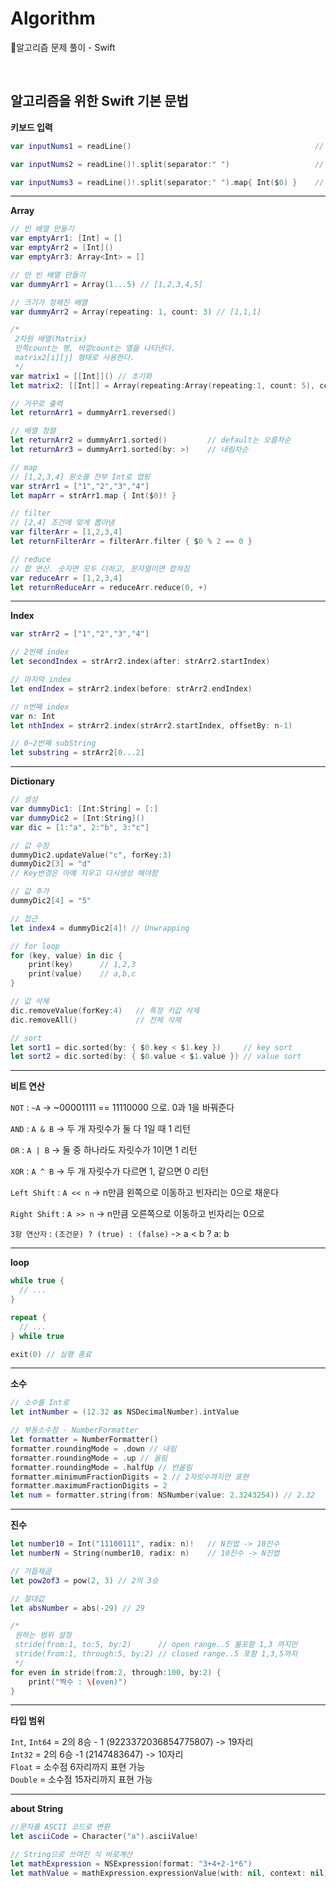 # Algorithm
🧩알고리즘 문제 풀이 - Swift

<br>

## 알고리즘을 위한 Swift 기본 문법

**키보드 입력**

```swift
var inputNums1 = readLine()                                         // return : Optional String

var inputNums2 = readLine()!.split(separator:" ")                   // type :  String.SubSequence

var inputNums3 = readLine()!.split(separator:" ").map{ Int($0) }    // int cast
```
___
**Array**

```swift
// 빈 배열 만들기
var emptyArr1: [Int] = []
var emptyArr2 = [Int]()
var emptyArr3: Array<Int> = []

// 안 빈 배열 만들기
var dummyArr1 = Array(1...5) // [1,2,3,4,5]

// 크기가 정해진 배열
var dummyArr2 = Array(repeating: 1, count: 3) // [1,1,1]

/*
 2차원 배열(Matrix)
 안쪽count는 행, 바깥count는 열을 나타낸다.
 matrix2[i][j] 형태로 사용한다.
 */
var matrix1 = [[Int]]() // 초기화
let matrix2: [[Int]] = Array(repeating:Array(repeating:1, count: 5), count: 3)

// 거꾸로 출력
let returnArr1 = dummyArr1.reversed()

// 배열 정렬
let returnArr2 = dummyArr1.sorted()         // default는 오름차순
let returnArr3 = dummyArr1.sorted(by: >)    // 내림차순

// map
// [1,2,3,4] 원소를 전부 Int로 맵핑
var strArr1 = ["1","2","3","4"]
let mapArr = strArr1.map { Int($0)! }

// filter
// [2,4] 조건에 맞게 뽑아냄
var filterArr = [1,2,3,4]
let returnFilterArr = filterArr.filter { $0 % 2 == 0 }

// reduce
// 합 연산. 숫자면 모두 더하고, 문자열이면 합쳐짐
var reduceArr = [1,2,3,4]
let returnReduceArr = reduceArr.reduce(0, +)
```
___
**Index**

```swift
var strArr2 = ["1","2","3","4"]

// 2번째 index
let secondIndex = strArr2.index(after: strArr2.startIndex)

// 마지막 index
let endIndex = strArr2.index(before: strArr2.endIndex)

// n번째 index
var n: Int
let nthIndex = strArr2.index(strArr2.startIndex, offsetBy: n-1)

// 0~2번째 subString
let substring = strArr2[0...2]
```
___
**Dictionary**

```swift
// 생성
var dummyDic1: [Int:String] = [:]
var dummyDic2 = [Int:String]()
var dic = [1:"a", 2:"b", 3:"c"]

// 값 수정
dummyDic2.updateValue("c", forKey:3)
dummyDic2[3] = "d"
// Key변경은 아예 지우고 다시생성 해야함

// 값 추가
dummyDic2[4] = "5"

// 접근
let index4 = dummyDic2[4]! // Unwrapping

// for loop
for (key, value) in dic {
    print(key)      // 1,2,3
    print(value)    // a,b,c
}

// 값 삭제
dic.removeValue(forKey:4)   // 특정 키값 삭제
dic.removeAll()             // 전체 삭제

// sort
let sort1 = dic.sorted(by: { $0.key < $1.key })     // key sort
let sort2 = dic.sorted(by: { $0.value < $1.value }) // value sort
```
___
**비트 연산**

`NOT` : `~A` -> ~00001111 == 11110000 으로. 0과 1을 바꿔준다

`AND` : `A & B` -> 두 개 자릿수가 둘 다 1일 때 1 리턴

`OR` : `A | B` -> 둘 중 하나라도 자릿수가 1이면 1 리턴

`XOR` : `A ^ B` -> 두 개 자릿수가 다르면 1, 같으면 0 리턴

`Left Shift` : `A << n` -> n만큼 왼쪽으로 이동하고 빈자리는 0으로 채운다

`Right Shift` : `A >> n` -> n만큼 오른쪽으로 이동하고 빈자리는 0으로

`3항 연산자` : `(조건문) ? (true) : (false)` -> a < b ? a: b
___
**loop**

```swift
while true {
  // ...
}

repeat {
  // ...
} while true

exit(0) // 실행 종료
```
___
**소수**

```swift
// 소수를 Int로
let intNumber = (12.32 as NSDecimalNumber).intValue

// 부동소수점 - NumberFormatter
let formatter = NumberFormatter()
formatter.roundingMode = .down // 내림
formatter.roundingMode = .up // 올림
formatter.roundingMode = .halfUp // 반올림
formatter.minimumFractionDigits = 2 // 2자릿수까지만 표현
formatter.maximumFractionDigits = 2
let num = formatter.string(from: NSNumber(value: 2.3243254)) // 2.32
```
___
**진수**

```swift
let number10 = Int("11100111", radix: n)!   // N진법 -> 10진수
let numberN = String(number10, radix: n)    // 10진수 -> N진법

// 거듭제곱
let pow2of3 = pow(2, 3) // 2의 3승

// 절대값
let absNumber = abs(-29) // 29

/*
 원하는 범위 설정
 stride(from:1, to:5, by:2)      // open range..5 불포함 1,3 까지만
 stride(from:1, through:5, by:2) // closed range..5 포함 1,3,5까지
 */
for even in stride(from:2, through:100, by:2) {
    print("짝수 : \(even)")
}
```
___
**타입 범위**

`Int`, `Int64` = 2의 8승 - 1 (9223372036854775807) -> 19자리  
`Int32` = 2의 6승 -1 (2147483647) -> 10자리  
`Float` = 소수점 6자리까지 표현 가능  
`Double` = 소수점 15자리까지 표현 가능
___
**about String**

```swift
//문자를 ASCII 코드로 변환
let asciiCode = Character("a").asciiValue!

// String으로 쓰여진 식 바로계산
let mathExpression = NSExpression(format: "3+4+2-1*6")
let mathValue = mathExpression.expressionValue(with: nil, context: nil) as! Int
```
